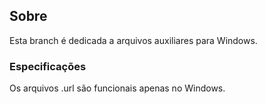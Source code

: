 ## Sobre
Esta branch é dedicada a arquivos auxiliares para Windows.

### Especificações
Os arquivos .url são funcionais apenas no Windows.
